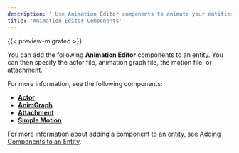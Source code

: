 ```yaml
---
description: ' Use Animation Editor components to animate your entities in Open 3D Engine. '
title: 'Animation Editor Components'
---
```


{{< preview-migrated >}}

You can add the following **Animation Editor** components to an entity\. You can then specify the actor file, animation graph file, the motion file, or attachment\.

For more information, see the following components:
+ **[Actor](/docs/user-guide/components/actor.md)**
+ **[AnimGraph](/docs/user-guide/components/animgraph.md)**
+ **[Attachment](/docs/user-guide/components/attachment.md)**
+ **[Simple Motion](/docs/user-guide/components/simple-motion.md)**

For more information about adding a component to an entity, see [Adding Components to an Entity](/docs/userguide/components/working-adding.md)\.

